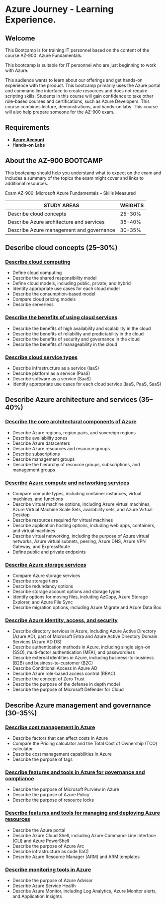 # Azure Journey - Learning Experience.

## Welcome

This Bootcamp is for training IT personnel based on the content of the course AZ-900: Azure Fundamentals.

This bootcamp is suitable for IT personnel who are just beginning to work with Azure.

This audience wants to learn about our offerings and get hands-on experience with the product. This bootcamp primarily uses the Azure portal and command line interface to create resources and does not require scripting skills. Students in this course will gain confidence to take other role-based courses and certifications, such as Azure Developers. This course combines lecture, demonstrations, and hands-on labs. This course will also help prepare someone for the AZ-900 exam.

## Requirements

- **[Azure Account](https://docs.google.com/document/d/1XEkiGWUC4_AzngZQLQnVt8yWCb3dft1HzXglUnJcJzM/edit)** 
- **Hands-on Labs**

## About the AZ-900 BOOTCAMP

This bootcamp should help you understand what to expect on the exam and includes a summary of the topics the exam might cover and links to additional resources.

Exam AZ-900: Microsoft Azure Fundamentals – Skills Measured

| STUDY AREAS | WEIGHTS|
| --- | --- |
| Describe cloud concepts | 25-30% |
| Describe Azure architecture and services | 35-40% |
| Describe Azure management and governance | 30-35% | 

## Describe cloud concepts (25–30%)

### [Describe cloud computing](M1/01/README.md)

  * Define cloud computing
  * Describe the shared responsibility model
  * Define cloud models, including public, private, and hybrid
  * Identify appropriate use cases for each cloud model
  * Describe the consumption-based model
  * Compare cloud pricing models
  * Describe serverless

### [Describe the benefits of using cloud services](M1/02/README.md)

  * Describe the benefits of high availability and scalability in the cloud
  * Describe the benefits of reliability and predictability in the cloud
  * Describe the benefits of security and governance in the cloud
  * Describe the benefits of manageability in the cloud

### [Describe cloud service types](M1/03/README.md)

  * Describe infrastructure as a service (IaaS)
  * Describe platform as a service (PaaS)
  * Describe software as a service (SaaS)
  * Identify appropriate use cases for each cloud service (IaaS, PaaS, SaaS)

## Describe Azure architecture and services (35–40%)

### [Describe the core architectural components of Azure](M2/01/README.md)

  * Describe Azure regions, region pairs, and sovereign regions
  * Describe availability zones
  * Describe Azure datacenters
  * Describe Azure resources and resource groups
  * Describe subscriptions
  * Describe management groups
  * Describe the hierarchy of resource groups, subscriptions, and management groups

### [Describe Azure compute and networking services](M2/02/README.md)

  * Compare compute types, including container instances, virtual machines, and functions
  * Describe virtual machine options, including Azure virtual machines, Azure Virtual Machine Scale Sets, availability sets, and Azure Virtual Desktop
  * Describe resources required for virtual machines
  * Describe application hosting options, including web apps, containers, and virtual machines
  * Describe virtual networking, including the purpose of Azure virtual networks, Azure virtual subnets, peering, Azure DNS, Azure VPN Gateway, and ExpressRoute
  * Define public and private endpoints

### [Describe Azure storage services](M2/03/README.md)

  * Compare Azure storage services
  * Describe storage tiers
  * Describe redundancy options
  * Describe storage account options and storage types
  * Identify options for moving files, including AzCopy, Azure Storage Explorer, and Azure File Sync
  * Describe migration options, including Azure Migrate and Azure Data Box

### [Describe Azure identity, access, and security](M2/04/README.md)

  * Describe directory services in Azure, including Azure Active Directory (Azure AD), part of Microsoft Entra and Azure Active Directory Domain Services (Azure AD DS)
  * Describe authentication methods in Azure, including single sign-on (SSO), multi-factor authentication (MFA), and passwordless
  * Describe external identities in Azure, including business-to-business (B2B) and business-to-customer (B2C)
  * Describe Conditional Access in Azure AD
  * Describe Azure role-based access control (RBAC)
  * Describe the concept of Zero Trust
  * Describe the purpose of the defense in depth model
  * Describe the purpose of Microsoft Defender for Cloud

## Describe Azure management and governance (30–35%)

### [Describe cost management in Azure](M3/01/README.md)

  * Describe factors that can affect costs in Azure
  * Compare the Pricing calculator and the Total Cost of Ownership (TCO) calculator
  * Describe cost management capabilities in Azure
  * Describe the purpose of tags

### [Describe features and tools in Azure for governance and compliance](M3/02/README.md)

  * Describe the purpose of Microsoft Purview in Azure
  * Describe the purpose of Azure Policy
  * Describe the purpose of resource locks

### [Describe features and tools for managing and deploying Azure resources](M3/03/README.md)

  * Describe the Azure portal
  * Describe Azure Cloud Shell, including Azure Command-Line Interface (CLI) and Azure PowerShell
  * Describe the purpose of Azure Arc
  * Describe infrastructure as code (IaC)
  * Describe Azure Resource Manager (ARM) and ARM templates

### [Describe monitoring tools in Azure](M3/04/README.md)

  * Describe the purpose of Azure Advisor
  * Describe Azure Service Health
  * Describe Azure Monitor, including Log Analytics, Azure Monitor alerts, and Application Insights
